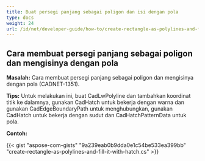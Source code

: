 ```yaml
---
title: Buat persegi panjang sebagai poligon dan isi dengan pola
type: docs
weight: 24
url: /id/net/developer-guide/how-to/create-rectangle-as-polylines-and-fill-it-with-hatch/
---
```


## **Cara membuat persegi panjang sebagai poligon dan mengisinya dengan pola**

**Masalah:** Cara membuat persegi panjang sebagai poligon dan mengisinya dengan pola (CADNET-1351).

**Tips:** Untuk melakukan ini, buat CadLwPolyline dan tambahkan koordinat titik ke dalamnya, gunakan CadHatch untuk bekerja dengan warna dan gunakan CadEdgeBoundaryPath untuk menghubungkan, gunakan CadHatch untuk bekerja dengan sudut dan CadHatchPatternData untuk pola.

**Contoh:**

{{< gist "aspose-com-gists" "9a239eab0b9dda0e1c54be533ea399bb" "create-rectangle-as-polylines-and-fill-it-with-hatch.cs" >}}
